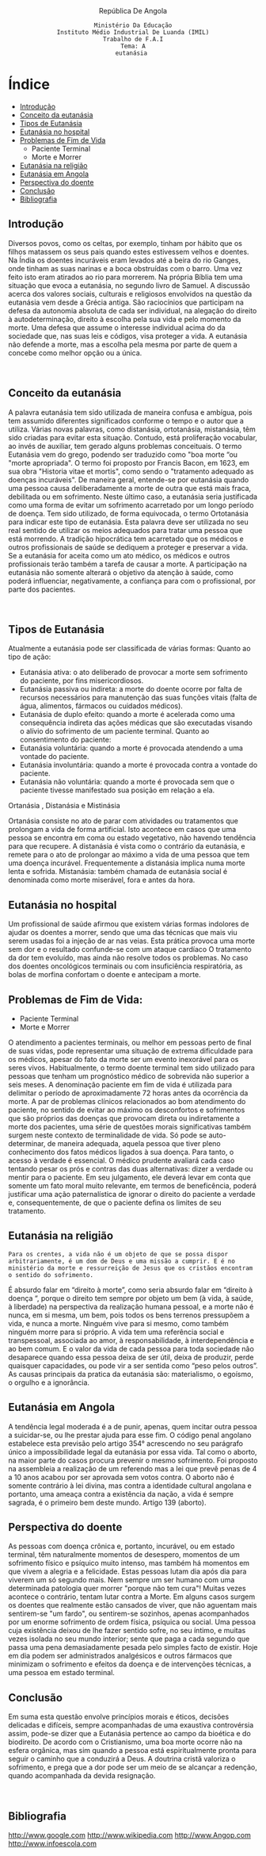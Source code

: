<div align='center'>
	República De Angola
	
	Ministério Da Educação
	Instituto Médio Industrial De Luanda (IMIL)
	Trabalho de F.A.I
	Tema: A
	eutanásia 
</div>


# Índice

* [Introdução](#introdução)
* [Conceito da eutanásia](#conceito-da-eutanásia)
* [Tipos de Eutanásia](#tipos-de-eutanásia)
* [Eutanásia no hospital](#eutanásia-no-hospital)
* [Problemas de Fim de Vida](#problemas-de-fim-de-vida)
  - Paciente Terminal
  - Morte e Morrer
* [Eutanásia na religião](#eutanásia-na-religião)
* [Eutanásia em Angola](#eutanásia-em-angola)
* [Perspectiva do doente](#perspectiva-do-doente)
* [Conclusão](#conclusão)
* [Bibliografia](#bibliografia)


## Introdução

Diversos povos, como os celtas, por exemplo, tinham por hábito que os filhos matassem os seus pais quando estes estivessem velhos e doentes.
 Na Índia os doentes incuráveis eram levados até a beira do rio Ganges, onde tinham as suas narinas e a boca obstruídas com o barro.
 Uma vez feito isto eram atirados ao rio para morrerem. Na própria Bíblia tem uma situação que evoca a eutanásia, no segundo livro de Samuel. 
A discussão acerca dos valores sociais, culturais e religiosos envolvidos na questão da eutanásia vem desde a Grécia antiga.
	São raciocínios que participam na defesa da autonomia absoluta de cada ser individual, na alegação do direito à autodeterminação, direito à escolha pela sua vida e pelo momento da morte. 
Uma defesa que assume o interesse individual acima do da sociedade que, nas suas leis e códigos, visa proteger a vida. A eutanásia não defende a morte, mas a escolha pela mesma por parte de quem a concebe como melhor opção ou a única.

 
## Conceito da eutanásia

A palavra eutanásia tem sido utilizada de maneira confusa e ambígua, pois tem assumido diferentes significados conforme o tempo e o autor que a utiliza. Várias novas palavras, como distanásia, ortotanásia, mistanásia, têm sido criadas para evitar esta situação. 
Contudo, está proliferação vocabular, ao invés de auxiliar, tem gerado alguns problemas conceituais.
O termo Eutanásia vem do grego, podendo ser traduzido como "boa morte “ou "morte apropriada". O termo foi proposto por Francis Bacon, em 1623, em sua obra "Historia vitae et mortis", como sendo o "tratamento adequado as doenças incuráveis".
 De maneira geral, entende-se por eutanásia quando uma pessoa causa deliberadamente a morte de outra que está mais fraca, debilitada ou em sofrimento. 
Neste último caso, a eutanásia seria justificada como uma forma de evitar um sofrimento acarretado por um longo período de doença. Tem sido utilizado, de forma equivocada, o termo Ortotanásia para indicar este tipo de eutanásia. 
Esta palavra deve ser utilizada no seu real sentido de utilizar os meios adequados para tratar uma pessoa que está morrendo. 
 A tradição hipocrática tem acarretado que os médicos e outros profissionais de saúde se dediquem a proteger e preservar a vida. Se a eutanásia for aceita como um ato médico, os médicos e outros profissionais terão também a tarefa de causar a morte. 
A participação na eutanásia não somente alterará o objetivo da atenção à saúde, como poderá influenciar, negativamente, a confiança para com o profissional, por parte dos pacientes.

 
## Tipos de Eutanásia

Atualmente a eutanásia pode ser classificada de várias formas:
Quanto ao tipo de ação: 
-	Eutanásia ativa: o ato deliberado de provocar a morte sem sofrimento do paciente, por fins misericordiosos. 
-	Eutanásia passiva ou indireta: a morte do doente ocorre por falta de recursos necessários para manutenção das suas funções vitais (falta de água, alimentos, fármacos ou cuidados médicos).
-	Eutanásia de duplo efeito: quando a morte é acelerada como uma consequência indireta das ações médicas que são executadas visando o alívio do sofrimento de um paciente terminal.
Quanto ao consentimento do paciente:
-	Eutanásia voluntária: quando a morte é provocada atendendo a uma vontade do paciente. 
-	Eutanásia involuntária: quando a morte é provocada contra a vontade do paciente. 
-	Eutanásia não voluntária: quando a morte é provocada sem que o paciente tivesse manifestado sua posição em relação a ela.

Ortanásia , Distanásia e Mistinásia

Ortanásia consiste no ato de parar com atividades ou tratamentos que prolongam a vida de forma artificial. Isto acontece em casos que uma pessoa se encontra em coma ou estado vegetativo, não havendo tendência para que recupere.
A distanásia é vista como o contrário da eutanásia, e remete para o ato de prolongar ao máximo a vida de uma pessoa que tem uma doença incurável. Frequentemente a distanásia implica numa morte lenta e sofrida.
 Mistanásia: também chamada de eutanásia social é denominada como morte miserável, fora e antes da hora.

## Eutanásia no hospital

Um profissional de saúde afirmou que existem várias formas indolores de ajudar os doentes a morrer, sendo que uma das técnicas que mais viu serem usadas foi a injeção de ar nas veias.
 Esta prática provoca uma morte sem dor e o resultado confunde-se com um ataque cardíaco
O tratamento da dor tem evoluído, mas ainda não resolve todos os problemas. 
No caso dos doentes oncológicos terminais ou com insuficiência respiratória, as bolas de morfina confortam o doente e antecipam a morte.

## Problemas de Fim de Vida:
  - Paciente Terminal
  - Morte e Morrer

O atendimento a pacientes terminais, ou melhor em pessoas perto de final de suas vidas, pode representar uma situação de extrema dificuldade para os médicos, apesar do fato da morte ser um evento inexorável para os seres vivos. 
Habitualmente, o termo doente terminal tem sido utilizado para pessoas que tenham um prognóstico médico de sobrevida não superior a seis meses.
 A denominação paciente em fim de vida é utilizada para delimitar o período de aproximadamente 72 horas antes da ocorrência da morte.
A par de problemas clínicos relacionados ao bom atendimento do paciente, no sentido de evitar ao máximo os desconfortos e sofrimentos que são próprios das doenças que provocam direta ou indiretamente a morte dos pacientes, uma série de questões morais significativas também surgem neste contexto de terminalidade de vida.
Só pode se auto-determinar, de maneira adequada, aquela pessoa que tiver pleno conhecimento dos fatos médicos ligados à sua doença. Para tanto, o acesso à verdade é essencial. 
O médico prudente avaliará cada caso tentando pesar os prós e contras das duas alternativas: dizer a verdade ou mentir para o paciente. 
Em seu julgamento, ele deverá levar em conta que somente um fato moral muito relevante, em termos de beneficência, poderá justificar uma ação paternalística de ignorar o direito do paciente a verdade e, consequentemente, de que o paciente defina os limites de seu tratamento.

## Eutanásia na religião

	Para os crentes, a vida não é um objeto de que se possa dispor arbitrariamente, é um dom de Deus e uma missão a cumprir. E é no ministério da morte e ressurreição de Jesus que os cristãos encontram o sentido do sofrimento.
É absurdo falar em “direito à morte”, como seria absurdo falar em “direito à doença “, porque o direito tem sempre por objeto um bem (à vida, à saúde, à liberdade) na perspectiva da realização humana pessoal, e a morte não é nunca, em si mesma, um bem, pois todos os bens terrenos pressupõem a vida, e nunca a morte.
Ninguém vive para si mesmo, como também ninguém morre para si próprio. A vida tem uma referência social e transpessoal, associada ao amor, à responsabilidade, à interdependência e ao bem comum.
E o valor da vida de cada pessoa para toda sociedade não desaparece quando essa pessoa deixa de ser útil, deixa de produzir, perde quaisquer capacidades, ou pode vir a ser sentida como “peso pelos outros”.
As causas principais da pratica da eutanásia são: materialismo, o egoísmo, o orgulho e a ignorância. 

## Eutanásia em Angola
A tendência legal moderada é a de punir, apenas, quem incitar outra pessoa a suicidar-se, ou lhe prestar ajuda para esse fim. 
O código penal angolano estabelece esta previsão pelo artigo 354° acrescendo no seu parágrafo único a impossibilidade legal da eutanásia por essa vida.
Tal como o aborto, na maior parte do casos procura prevenir o mesmo sofrimento.
Foi proposto na assembleia a realização de um referendo mas a lei que prevê penas de 4 a 10 anos acabou por ser aprovada sem votos contra.
O aborto não é somente contrário à lei divina, mas contra a identidade cultural angolana e portanto, uma ameaça contra a existência da nação, a vida é sempre sagrada, é o primeiro bem deste mundo.
Artigo 139 (aborto).

## Perspectiva do doente
As pessoas com doença crônica e, portanto, incurável, ou em estado terminal, têm naturalmente momentos de desespero, momentos de um sofrimento físico e psíquico muito intenso, mas também há momentos em que vivem a alegria e a felicidade. Estas pessoas lutam dia após dia para viverem um só segundo mais.
 Nem sempre um ser humano com uma determinada patologia quer morrer "porque não tem cura"! Muitas vezes acontece o contrário, tentam lutar contra a Morte. 
Em alguns casos surgem os doentes que realmente estão cansados de viver, que não aguentam mais sentirem-se "um fardo", ou sentirem-se sozinhos, apenas acompanhados por um enorme sofrimento de ordem física, psíquica ou social. 
Uma pessoa cuja existência deixou de lhe fazer sentido sofre, no seu íntimo, e muitas vezes isolada no seu mundo interior; sente que paga a cada segundo que passa uma pena demasiadamente pesada pelo simples facto de existir. 
Hoje em dia podem ser administrados analgésicos e outros fármacos que minimizam o sofrimento e efeitos da doença e de intervenções técnicas, a uma pessoa em estado terminal.
 
## Conclusão

Em suma esta questão envolve princípios morais e éticos, decisões delicadas e difíceis, sempre acompanhadas de uma exaustiva controvérsia assim, pode-se dizer que a Eutanásia pertence ao campo da bioética e do biodireito. 
De acordo com o Cristianismo, uma boa morte ocorre não na esfera orgânica, mas sim quando a pessoa está espiritualmente pronta para seguir o caminho que a conduzirá a Deus. 
A doutrina cristã valoriza o sofrimento, e prega que a dor pode ser um meio de se alcançar a redenção, quando acompanhada da devida resignação.



 
## Bibliografia

http://www.google.com
http://www.wikipedia.com
http://www.Angop.com
http://www.infoescola.com


